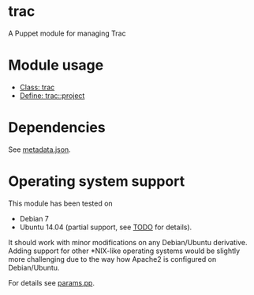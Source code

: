 # trac

A Puppet module for managing Trac

# Module usage

* [Class: trac](manifests/init.pp)
* [Define: trac::project](manifests/project.pp)

# Dependencies

See [metadata.json](metadata.json).

# Operating system support

This module has been tested on

* Debian 7
* Ubuntu 14.04 (partial support, see [TODO](TODO.md) for details).

It should work with minor modifications on any Debian/Ubuntu derivative. Adding 
support for other *NIX-like operating systems would be slightly more challenging 
due to the way how Apache2 is configured on Debian/Ubuntu.

For details see [params.pp](manifests/params.pp).

